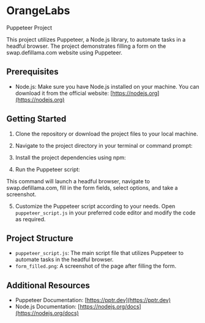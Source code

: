 # OrangeLabs

 Puppeteer Project

This project utilizes Puppeteer, a Node.js library, to automate tasks in a headful browser. The project demonstrates filling a form on the swap.defillama.com website using Puppeteer.

## Prerequisites

- Node.js: Make sure you have Node.js installed on your machine. You can download it from the official website: [https://nodejs.org](https://nodejs.org)

## Getting Started

1. Clone the repository or download the project files to your local machine.

2. Navigate to the project directory in your terminal or command prompt:

3. Install the project dependencies using npm:

4. Run the Puppeteer script:


This command will launch a headful browser, navigate to swap.defillama.com, fill in the form fields, select options, and take a screenshot.

5. Customize the Puppeteer script according to your needs. Open `puppeteer_script.js` in your preferred code editor and modify the code as required.

## Project Structure

- `puppeteer_script.js`: The main script file that utilizes Puppeteer to automate tasks in the headful browser.
- `form_filled.png`: A screenshot of the page after filling the form.

## Additional Resources

- Puppeteer Documentation: [https://pptr.dev](https://pptr.dev)
- Node.js Documentation: [https://nodejs.org/docs](https://nodejs.org/docs)






